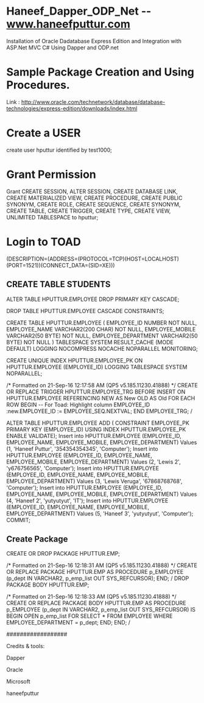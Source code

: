 # Haneef_Dapper_ODP_Net  -- www.haneefputtur.com

Installation of Oracle Dadatabase Express Edition and Integration with ASP.Net MVC C# Using Dapper and ODP.net

# Sample Package Creation and Using Procedures.


Link : http://www.oracle.com/technetwork/database/database-technologies/express-edition/downloads/index.html

# Create a USER

create user hputtur identified by test1000;

# Grant Permission

Grant CREATE SESSION, ALTER SESSION, CREATE DATABASE LINK, CREATE MATERIALIZED VIEW, CREATE PROCEDURE, CREATE PUBLIC SYNONYM,  CREATE ROLE, CREATE SEQUENCE, CREATE SYNONYM, CREATE TABLE, CREATE TRIGGER, CREATE TYPE, CREATE VIEW, UNLIMITED TABLESPACE to hputtur;

# Login to TOAD

(DESCRIPTION=(ADDRESS=(PROTOCOL=TCP)(HOST=LOCALHOST)(PORT=1521))(CONNECT_DATA=(SID=XE)))


## CREATE TABLE  STUDENTS
ALTER TABLE HPUTTUR.EMPLOYEE
 DROP PRIMARY KEY CASCADE;

DROP TABLE HPUTTUR.EMPLOYEE CASCADE CONSTRAINTS;

CREATE TABLE HPUTTUR.EMPLOYEE ( EMPLOYEE_ID NUMBER NOT NULL, EMPLOYEE_NAME VARCHAR2(200 CHAR) NOT NULL, EMPLOYEE_MOBILE VARCHAR2(50 BYTE) NOT NULL, EMPLOYEE_DEPARTMENT VARCHAR2(50 BYTE) NOT NULL ) TABLESPACE SYSTEM RESULT_CACHE (MODE DEFAULT) LOGGING NOCOMPRESS NOCACHE NOPARALLEL MONITORING;


CREATE UNIQUE INDEX HPUTTUR.EMPLOYEE_PK ON HPUTTUR.EMPLOYEE (EMPLOYEE_ID) LOGGING TABLESPACE SYSTEM NOPARALLEL;


/* Formatted on 21-Sep-16 12:17:58 AM (QP5 v5.185.11230.41888) */
CREATE OR REPLACE TRIGGER HPUTTUR.EMPLOYEE_TRG
   BEFORE INSERT
   ON HPUTTUR.EMPLOYEE
   REFERENCING NEW AS New OLD AS Old
   FOR EACH ROW
BEGIN
   -- For Toad:  Highlight column EMPLOYEE_ID
   :new.EMPLOYEE_ID := EMPLOYEE_SEQ.NEXTVAL;
END EMPLOYEE_TRG;
/


ALTER TABLE HPUTTUR.EMPLOYEE ADD (  CONSTRAINT EMPLOYEE_PK PRIMARY KEY (EMPLOYEE_ID) USING INDEX HPUTTUR.EMPLOYEE_PK ENABLE VALIDATE);
Insert into HPUTTUR.EMPLOYEE
   (EMPLOYEE_ID, EMPLOYEE_NAME, EMPLOYEE_MOBILE, EMPLOYEE_DEPARTMENT)
 Values
   (1, 'Haneef Puttur', '354354354345', 'Computer');
Insert into HPUTTUR.EMPLOYEE
   (EMPLOYEE_ID, EMPLOYEE_NAME, EMPLOYEE_MOBILE, EMPLOYEE_DEPARTMENT)
 Values
   (2, 'Lewis 2', 'y676756565', 'Computer');
Insert into HPUTTUR.EMPLOYEE
   (EMPLOYEE_ID, EMPLOYEE_NAME, EMPLOYEE_MOBILE, EMPLOYEE_DEPARTMENT)
 Values
   (3, 'Lewis Veruga', '67868768768', 'Computer');
Insert into HPUTTUR.EMPLOYEE
   (EMPLOYEE_ID, EMPLOYEE_NAME, EMPLOYEE_MOBILE, EMPLOYEE_DEPARTMENT)
 Values
   (4, 'Haneef 2', 'yutyutyut', 'IT');
Insert into HPUTTUR.EMPLOYEE
   (EMPLOYEE_ID, EMPLOYEE_NAME, EMPLOYEE_MOBILE, EMPLOYEE_DEPARTMENT)
 Values
   (5, 'Haneef 3', 'yutyutyut', 'Computer');
COMMIT;


## Create Package

CREATE OR DROP PACKAGE HPUTTUR.EMP;

/* Formatted on 21-Sep-16 12:18:31 AM (QP5 v5.185.11230.41888) */
CREATE OR REPLACE PACKAGE HPUTTUR.EMP
AS
   PROCEDURE p_EMPLOYEE (p_dept IN VARCHAR2, p_emp_list OUT SYS_REFCURSOR);
END;
/
DROP PACKAGE BODY HPUTTUR.EMP;

/* Formatted on 21-Sep-16 12:18:33 AM (QP5 v5.185.11230.41888) */
CREATE OR REPLACE PACKAGE BODY HPUTTUR.EMP
AS
   PROCEDURE p_EMPLOYEE (p_dept IN VARCHAR2, p_emp_list OUT SYS_REFCURSOR)
   IS
   BEGIN
      OPEN p_emp_list FOR
         SELECT *
           FROM EMPLOYEE
          WHERE EMPLOYEE_DEPARTMENT = p_dept;
   END;
END;
/

##################


Credits & tools:

Dapper

Oracle

Microsoft

haneefputtur

